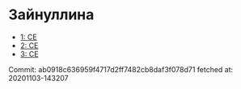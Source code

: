 # Зайнуллина
- [1: CE](1.md)
- [2: CE](2.md)
- [3: CE](3.md)

Commit: ab0918c636959f4717d2ff7482cb8daf3f078d71
 fetched at: 20201103-143207
